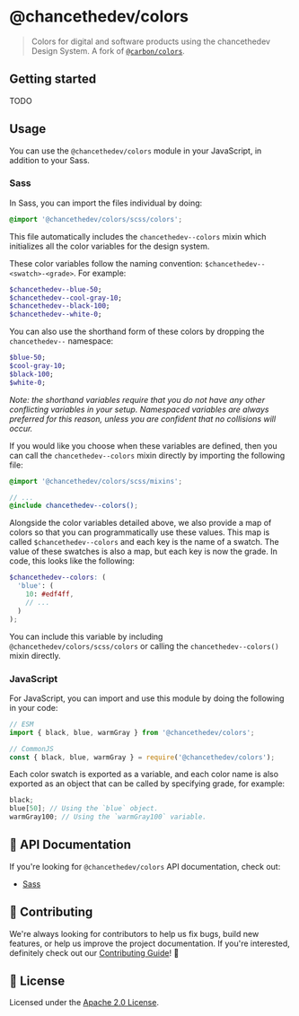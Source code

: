 # @chancethedev/colors

> Colors for digital and software products using the chancethedev Design System. A fork of [`@carbon/colors`](https://github.com/carbon-design-system/carbon/blob/master/packages/colors/README.md).

## Getting started

TODO

## Usage

You can use the `@chancethedev/colors` module in your JavaScript, in addition to your Sass.

### Sass

In Sass, you can import the files individual by doing:

```scss
@import '@chancethedev/colors/scss/colors';
```

This file automatically includes the `chancethedev--colors` mixin which initializes
all the color variables for the design system.

These color variables follow the naming convention: `$chancethedev--<swatch>-<grade>`.
For example:

```scss
$chancethedev--blue-50;
$chancethedev--cool-gray-10;
$chancethedev--black-100;
$chancethedev--white-0;
```

You can also use the shorthand form of these colors by dropping the `chancethedev--`
namespace:

```scss
$blue-50;
$cool-gray-10;
$black-100;
$white-0;
```

_Note: the shorthand variables require that you do not have any other
conflicting variables in your setup. Namespaced variables are always preferred
for this reason, unless you are confident that no collisions will occur._

If you would like you choose when these variables are defined, then you can call
the `chancethedev--colors` mixin directly by importing the following file:

```scss
@import '@chancethedev/colors/scss/mixins';

// ...
@include chancethedev--colors();
```

Alongside the color variables detailed above, we also provide a map of colors so
that you can programmatically use these values. This map is called
`$chancethedev--colors` and each key is the name of a swatch. The value of these
swatches is also a map, but each key is now the grade. In code, this looks like
the following:

<!-- prettier-ignore-start -->

```scss
$chancethedev--colors: (
  'blue': (
    10: #edf4ff,
    // ...
  )
);
```

<!-- prettier-ignore-end -->

You can include this variable by including `@chancethedev/colors/scss/colors` or
calling the `chancethedev--colors()` mixin directly.

### JavaScript

For JavaScript, you can import and use this module by doing the following in
your code:

```js
// ESM
import { black, blue, warmGray } from '@chancethedev/colors';

// CommonJS
const { black, blue, warmGray } = require('@chancethedev/colors');
```

Each color swatch is exported as a variable, and each color name is also
exported as an object that can be called by specifying grade, for example:

```js
black;
blue[50]; // Using the `blue` object.
warmGray100; // Using the `warmGray100` variable.
```

## 📖 API Documentation

If you're looking for `@chancethedev/colors` API documentation, check out:

- [Sass](./docs/sass.md)

## 🙌 Contributing

We're always looking for contributors to help us fix bugs, build new features,
or help us improve the project documentation. If you're interested, definitely
check out our [Contributing Guide](/.github/CONTRIBUTING.md)! 👀

## 📝 License

Licensed under the [Apache 2.0 License](/LICENSE).

